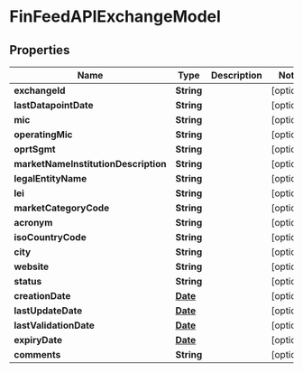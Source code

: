 

# FinFeedAPIExchangeModel

## Properties

Name | Type | Description | Notes
------------ | ------------- | ------------- | -------------
**exchangeId** | **String** |  |  [optional]
**lastDatapointDate** | **String** |  |  [optional]
**mic** | **String** |  |  [optional]
**operatingMic** | **String** |  |  [optional]
**oprtSgmt** | **String** |  |  [optional]
**marketNameInstitutionDescription** | **String** |  |  [optional]
**legalEntityName** | **String** |  |  [optional]
**lei** | **String** |  |  [optional]
**marketCategoryCode** | **String** |  |  [optional]
**acronym** | **String** |  |  [optional]
**isoCountryCode** | **String** |  |  [optional]
**city** | **String** |  |  [optional]
**website** | **String** |  |  [optional]
**status** | **String** |  |  [optional]
**creationDate** | [**Date**](Date.md) |  |  [optional]
**lastUpdateDate** | [**Date**](Date.md) |  |  [optional]
**lastValidationDate** | [**Date**](Date.md) |  |  [optional]
**expiryDate** | [**Date**](Date.md) |  |  [optional]
**comments** | **String** |  |  [optional]




